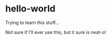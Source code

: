# hello-world
Trying to learn this stuff...

Not sure if I'll ever use this, but it sure is neat-o!
